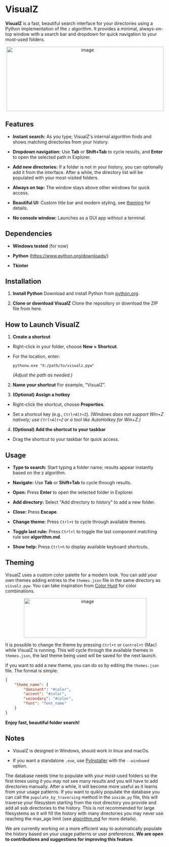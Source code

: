 # VisualZ

**VisualZ** is a fast, beautiful search interface for your directories using a Python implementation of the `z` algorithm. It provides a minimal, always-on-top window with a search bar and dropdown for quick navigation to your most-used folders.

<p align="center">
<img width="496" height="204" alt="image" src="https://github.com/user-attachments/assets/cc245705-e962-4f1a-91ec-f85f3e4442bb" />
</p>

## Features

* **Instant search:** As you type, VisualZ's internal algorithm finds and shows matching directories from your history.

* **Dropdown navigation:** Use **Tab** or **Shift+Tab** to cycle results, and **Enter** to open the selected path in Explorer.

* **Add new directories:** If a folder is not in your history, you can optionally add it from the interface. After a while, the directory list will be populated with your most-visited folders.

* **Always on top:** The window stays above other windows for quick access.

* **Beautiful UI:** Custom title bar and modern styling, see [theming](#theming) for details.

* **No console window:** Launches as a GUI app without a terminal.

## Dependencies

* **Windows tested** (for now)

* **Python** (<https://www.python.org/downloads/>)

* **Tkinter**

## Installation

1. **Install Python**
   Download and install Python from [python.org](https://www.python.org/downloads/).

3. **Clone or download VisualZ**
    Clone the repository or download the ZIP file from here.

## How to Launch VisualZ

1. **Create a shortcut**

* Right-click in your folder, choose **New > Shortcut**.

* For the location, enter:

  ```
  pythonw.exe "X:/path/to/visualz.pyw"
  ```

  *(Adjust the path as needed.)*

2. **Name your shortcut**
For example, "VisualZ".

3. **(Optional) Assign a hotkey**

* Right-click the shortcut, choose **Properties**.

* Set a shortcut key (e.g., `Ctrl+Alt+Z`).
  *(Windows does not support Win+Z natively; use `Ctrl+Alt+Z` or a tool like AutoHotkey for Win+Z.)*

4. **(Optional) Add the shortcut to your taskbar**

* Drag the shortcut to your taskbar for quick access.

## Usage

* **Type to search:** Start typing a folder name; results appear instantly based on the z algorithm.

* **Navigate:** Use **Tab** or **Shift+Tab** to cycle through results.

* **Open:** Press **Enter** to open the selected folder in Explorer.

* **Add directory:** Select "Add directory to history" to add a new folder.

* **Close:** Press **Escape**.

* **Change theme:** Press `Ctrl+t` to cycle through available themes.

* **Toggle last rule:** Press `Ctrl+l` to toggle the last component matching rule see **algorithm.md**.

* **Show help:** Press `Ctrl+h` to display available keyboard shortcuts.

## Theming

VisualZ uses a custom color palette for a modern look. You can add your own themes adding entries to the `themes.json` file in the same directory as `visualz.pyw`.
You can take inspiration from [Color Hunt](https://colorhunt.co/) for color combinations.

<p align="center">
<img width="387" height="125" alt="image" src="https://github.com/user-attachments/assets/a32d6bf0-dddb-471d-bc13-393e416d4270" />
</p>

It is possible to change the theme by pressing `Ctrl+t` or `Control+t` (Mac) while VisualZ is running. This will cycle through the available themes in `themes.json`, the last theme being used will be saved for the next launch.

If you want to add a new theme, you can do so by editing the `themes.json` file. The format is simple:

```json
{
    "theme_name": {
        "dominant": "#color",
        "accent": "#color",
        "secondary": "#color",
        "font": "font_name"
    }
}
``` 
**Enjoy fast, beautiful folder search!**

## Notes

* VisualZ is designed in Windows, should work in linux and macOs.

* If you want a standalone `.exe`, use [PyInstaller](https://pyinstaller.org/en/stable/) with the `--windowed` option.

The database needs time to populate with your most-used folders so the first times using it you may not see many results and you will have to add directories manually. After a while, it will become more useful as it learns from your usage patterns. 
If you want to quikly populate the database you can call the `populate_by_traversing` method in the `zoxide.py` file, this will traverse your filesystem starting from the root directory you provide and add all sub directories to the history. This is not recommended for large filesystems as it will fill the history with many directories you may never use reaching the max_age limit (see [algorithm.md](algorithm.md) for more details).

We are currently working on a more efficient way to automatically populate the history based on your usage patterns or user preferences. **We are open to contributions and suggestions for improving this feature**.

